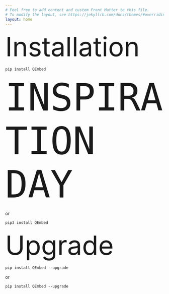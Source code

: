 ```yaml
---
# Feel free to add content and custom Front Matter to this file.
# To modify the layout, see https://jekyllrb.com/docs/themes/#overriding-theme-defaults
layout: home
---
```



<span style="font-size:6em;">Installation</span>

`pip install QEmbed`

<span style="font-size: 10em;">`INSPIRATION DAY`</span>

or

`pip3 install QEmbed`

<span style="font-size:6em;">Upgrade</span>

`pip install QEmbed --upgrade`

or 

`pip install QEmbed --upgrade`


